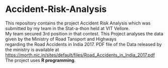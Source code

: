 # Accident-Risk-Analysis
This repository contains the project Accident Risk Analysis which was submitted by my team in the Stat-a-thon held at VIT Vellore. <br>
My team secured 3rd position in that contest. This Project analyses the data given by the Ministry of Road Tansport and Highways   <br>
regarding the Road Accidents in India 2017. PDF file of the Data released by the ministry is available at <br>
https://morth.nic.in/sites/default/files/Road_Accidents_in_India_2017.pdf <br>
The project uses **R programming**.

